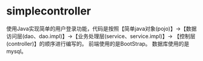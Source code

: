 # simplecontroller
使用Java实现简单的用户登录功能，代码是按照【简单java对象(pojo)】→【数据访问层(dao、dao.impl)】→【业务处理层(service、service.impl)】→ 【控制层(controller)】的顺序进行编写的。 前端使用的是BootStrap。 数据库使用的是mysql。
